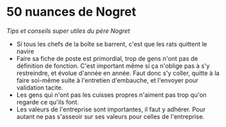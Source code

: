 # 50 nuances de Nogret

_Tips et conseils super utiles du père Nogret_

- Si tous les chefs de la boîte se barrent, c'est que les rats quittent le navire
- Faire sa fiche de poste est primordial, trop de gens n'ont pas de définition de fonction. C'est important même si ça n'oblige pas à s'y restreindre, et évolue d'année en année. Faut donc s'y coller, quitte à la faire soi-même suite à l'entretien d'embauche, et l'envoyer pour validation tacite.
- Les gens qui n'ont pas les cuisses propres n'aiment pas trop qu'on regarde ce qu'ils font.
- Les valeurs de l'entreprise sont importantes, il faut y adhérer. Pour autant ne pas s'asseoir sur ses valeurs pour celles de l'entreprise.